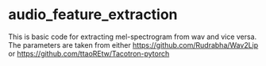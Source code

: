 # audio_feature_extraction
This is basic code for extracting mel-spectrogram from wav and vice versa. The parameters are taken from either 
https://github.com/Rudrabha/Wav2Lip or https://github.com/ttaoREtw/Tacotron-pytorch
